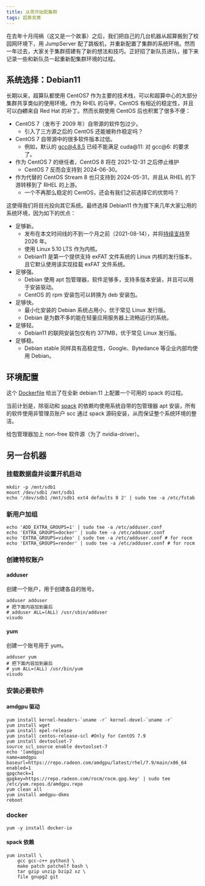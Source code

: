 ```yaml
---
title: 从零开始配集群
tags: 超算竞赛
---
```


在去年十月闯祸（这又是一个故事）之后，我们把自己的几台机器从超算搬到了校园网环境下，用 JumpServer 配了跳板机，并重新配置了集群的系统环境。然而一年过去，大家关于集群搭建有了新的想法和技巧。正好招了新队员进队，接下来记录一些和新队员一起重新配集群环境的过程。

## 系统选择：Debian11

长期以来，超算队都使用 CentOS7 作为主要的技术栈，可以和超算中心的大部分集群共享类似的使用环境。作为 RHEL 的马甲，CentOS 有相近的稳定性，并且可以~~白嫖~~来自 Red Hat 的补丁。然而长期使用 CentOS 后也积累了很多不便：

- CentOS 7（发布于 2009 年）自带源的软件包过少。
  - 引入了三方源之后的 CentOS 还能被称作稳定吗？
- CentOS 7 自带源中的很多软件版本过低。
  - 例如，默认的 gcc@4.8.5 已经不能满足 cuda@11: 对 gcc@6: 的要求了。
- 作为 CentOS 7 的继任者，CentOS 8 将在 2021-12-31 之后停止维护
  - CentOS 7 反而会支持到 2024-06-30。
- 作为代替的 CentOS Stream 8 也只支持到 2024-05-31，并且从 RHEL 的下游转移到了 RHEL 的上游。
  - 一个不再那么稳定的 CentOS，还会有我们之前选择它的优势吗？

这使得我们将目光投向其它系统。最终选择 Debian11 作为接下来几年大家公用的系统环境，因为如下的优点：

- 足够新。
  - 发布在本文时间线的不到一个月之前（2021-08-14），并将[持续支持](https://wiki.debian.org/LTS)至 2026 年。
  - 使用 Linux 5.10 LTS 作为内核。
  - Debian11 是第一个提供支持 exFAT 文件系统的 Linux 内核的发行版本，且它默认使用该实现挂载 exFAT 文件系统。
- 足够强。
  - Debian 使用 apt 包管理器，软件足够多，支持多版本安装，并且可以用于安装驱动。
  - CentOS 的 rpm 安装包可以转换为 deb 安装包。
- 足够快。
  - 最小化安装的 Debian 系统占用小，优于常见 Linux 发行版。
  - Debian 是为数不多的能在轻量应用服务器上流畅运行的系统。
- 足够轻。
  - Debian11 的联网安装包仅有约 377MB，优于常见 Linux 发行版。
- 足够稳。
  - Debian stable 同样具有高稳定性，Google、Bytedance 等企业内部均使用 Debian。

## 环境配置

这个 [Dockerfile](https://github.com/SYSU-SCC/sysu-scc-spack-repo/blob/main/Dockerfile) 给出了在全新 debian:11 上配置一个可用的 spack 的过程。

当前计划是，除驱动和 [spack](https://spack.readthedocs.io/en/stable/getting_started.html) 的依赖均使用系统自带的包管理器 apt 安装，所有的软件使用非管理员账户 scc 通过 spack 源码安装，从而保证整个系统环境的整洁。

给包管理器加上 non-free 软件源（为了 nvidia-driver）。

## 另一台机器

### 挂载数据盘并设置开机启动

```shell
mkdir -p /mnt/sdb1
mount /dev/sdb1 /mnt/sdb1
echo '/dev/sdb1 /mnt/sdb1 ext4 defaults 0 2' | sudo tee -a /etc/fstab
```

### 新用户加组

```shell
echo 'ADD_EXTRA_GROUPS=1' | sudo tee -a /etc/adduser.conf
echo 'EXTRA_GROUPS=docker' | sudo tee -a /etc/adduser.conf
echo 'EXTRA_GROUPS=video' | sudo tee -a /etc/adduser.conf # for rocm
echo 'EXTRA_GROUPS=render' | sudo tee -a /etc/adduser.conf # for rocm
```

### 创建特权账户

#### adduser

创建一个账户，用于创建各自的账号。

```shell
adduser adduser
# 把下面内容加到最后
# adduser ALL=(ALL) /usr/sbin/adduser
visudo
```

#### yum

创建一个账号用于 yum。

```shell
adduser yum
# 把下面内容加到最后
# yum ALL=(ALL) /usr/bin/yum
visudo
```

### 安装必要软件

#### amdgpu 驱动

```shell
yum install kernel-headers-`uname -r` kernel-devel-`uname -r`
yum install wget
yum install epel-release
yum install centos-release-scl #Only for CentOS 7.9
yum install devtoolset-7
source scl_source enable devtoolset-7
echo '[amdgpu]
name=amdgpu
baseurl=https://repo.radeon.com/amdgpu/latest/rhel/7.9/main/x86_64
enabled=1
gpgcheck=1
gpgkey=https://repo.radeon.com/rocm/rocm.gpg.key' | sudo tee /etc/yum.repos.d/amdgpu.repo
yum clean all
yum install amdgpu-dkms
reboot
```

### docker

```shell
yum -y install docker-io
```

#### spack 依赖

```shell
yum install \
    gcc gcc-c++ python3 \
    make patch patchelf bash \
    tar gzip unzip bzip2 xz \
    file gnupg2 git
```
